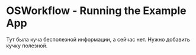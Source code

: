 # OSWorkflow - Running the Example App

Тут была куча бесполезной информации, а сейчас нет. Нужно добавить кучку полезной.